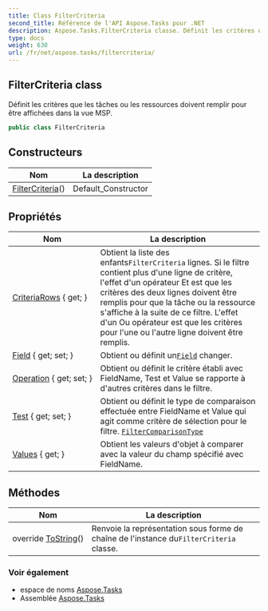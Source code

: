 ```yaml
---
title: Class FilterCriteria
second_title: Référence de l'API Aspose.Tasks pour .NET
description: Aspose.Tasks.FilterCriteria classe. Définit les critères que les tâches ou les ressources doivent remplir pour être affichées dans la vue MSP.
type: docs
weight: 630
url: /fr/net/aspose.tasks/filtercriteria/
---
```

## FilterCriteria class

Définit les critères que les tâches ou les ressources doivent remplir pour être affichées dans la vue MSP.

```csharp
public class FilterCriteria
```

## Constructeurs

| Nom | La description |
| --- | --- |
| [FilterCriteria](filtercriteria/)() | Default_Constructor |

## Propriétés

| Nom | La description |
| --- | --- |
| [CriteriaRows](../../aspose.tasks/filtercriteria/criteriarows/) { get; } | Obtient la liste des enfants`FilterCriteria` lignes. Si le filtre contient plus d'une ligne de critère, l'effet d'un opérateur Et est que les critères des deux lignes doivent être remplis pour que la tâche ou la ressource s'affiche à la suite de ce filtre. L'effet d'un Ou opérateur est que les critères pour l'une ou l'autre ligne doivent être remplis. |
| [Field](../../aspose.tasks/filtercriteria/field/) { get; set; } | Obtient ou définit un[`Field`](./field/) changer. |
| [Operation](../../aspose.tasks/filtercriteria/operation/) { get; set; } | Obtient ou définit le critère établi avec FieldName, Test et Value se rapporte à d'autres critères dans le filtre. |
| [Test](../../aspose.tasks/filtercriteria/test/) { get; set; } | Obtient ou définit le type de comparaison effectuée entre FieldName et Value qui agit comme critère de sélection pour le filtre. [`FilterComparisonType`](../filtercomparisontype/) |
| [Values](../../aspose.tasks/filtercriteria/values/) { get; } | Obtient les valeurs d'objet à comparer avec la valeur du champ spécifié avec FieldName. |

## Méthodes

| Nom | La description |
| --- | --- |
| override [ToString](../../aspose.tasks/filtercriteria/tostring/)() | Renvoie la représentation sous forme de chaîne de l'instance du`FilterCriteria` classe. |

### Voir également

* espace de noms [Aspose.Tasks](../../aspose.tasks/)
* Assemblée [Aspose.Tasks](../../)



